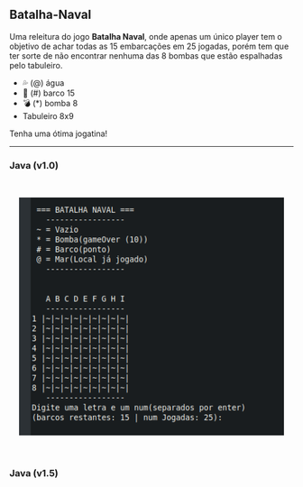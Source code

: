 ## Batalha-Naval

Uma releitura do jogo <b>Batalha Naval</b>, onde apenas um único player tem o objetivo de achar todas as 15 embarcações em 25 jogadas, porém tem que ter sorte de não encontrar nenhuma das 8 bombas que estão espalhadas pelo tabuleiro.

- 💦 (@) água <br/>
- 🛶 (#) barco 15<br/>
- 💣 (*) bomba 8<br/>
- Tabuleiro 8x9

Tenha uma ótima jogatina!
<hr/>

### Java (v1.0)
<br/>
<p align="center">
  <img width="470" src="Imgs/BNJava1.png">
</p><br/>

### Java (v1.5)
